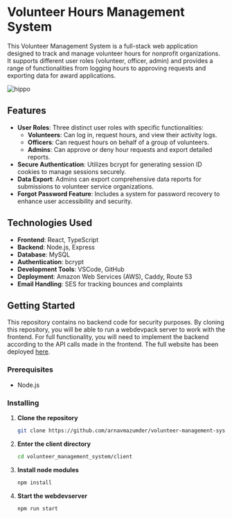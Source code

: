 # Volunteer Hours Management System

This Volunteer Management System is a full-stack web application designed to track and manage volunteer hours for nonprofit organizations. It supports different user roles (volunteer, officer, admin) and provides a range of functionalities from logging hours to approving requests and exporting data for award applications.

![hippo](https://media.giphy.com/media/v1.Y2lkPTc5MGI3NjExenFpMXFnMDByMzIwcXQzeWR5cXd6bWZla2o5YjE2aDdmZjNmbXh2biZlcD12MV9pbnRlcm5hbF9naWZfYnlfaWQmY3Q9Zw/XOQQw44sg1H0Iak4Oj/giphy.gif)


## Features

- **User Roles**: Three distinct user roles with specific functionalities:
  - **Volunteers**: Can log in, request hours, and view their activity logs.
  - **Officers**: Can request hours on behalf of a group of volunteers.
  - **Admins**: Can approve or deny hour requests and export detailed reports.
- **Secure Authentication**: Utilizes bcrypt for generating session ID cookies to manage sessions securely.
- **Data Export**: Admins can export comprehensive data reports for submissions to volunteer service organizations.
- **Forgot Password Feature**: Includes a system for password recovery to enhance user accessibility and security.

## Technologies Used

- **Frontend**: React, TypeScript
- **Backend**: Node.js, Express
- **Database**: MySQL
- **Authentication**: bcrypt
- **Development Tools**: VSCode, GitHub
- **Deployment**: Amazon Web Services (AWS), Caddy, Route 53
- **Email Handling**: SES for tracking bounces and complaints

## Getting Started
This repository contains no backend code for security purposes. By cloning this repository, you will be able to run a webdevpack server to work with the frontend. For full functionality, you will need to implement the backend according to the API calls made in the frontend. The full website has been deployed <a href=https://volunteers.surdaan.org>here<a>.

### Prerequisites

- Node.js

### Installing

1. **Clone the repository**
   ```bash
   git clone https://github.com/arnavmazumder/volunteer-management-system.git

2. **Enter the client directory**
   ```bash
   cd volunteer_management_system/client

3. **Install node modules**
   ```bash
   npm install

4. **Start the webdevserver**
   ```bash
   npm run start

